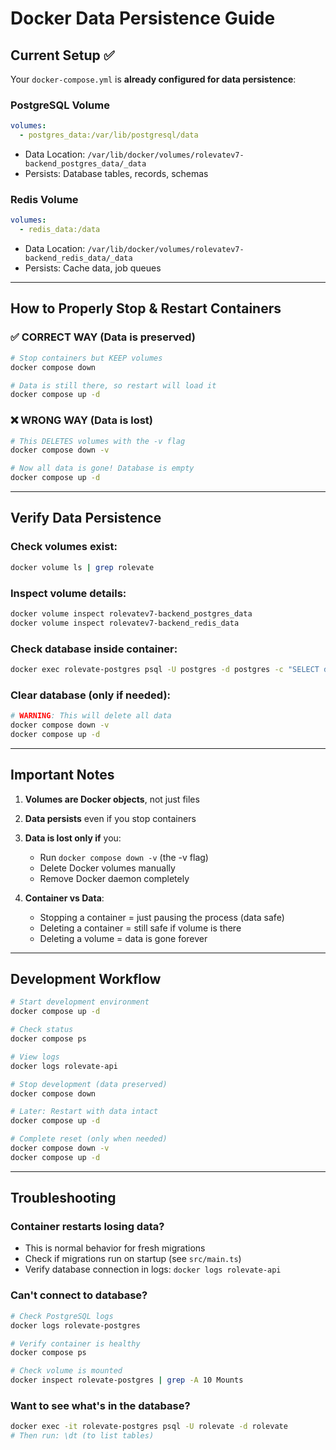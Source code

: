 # Docker Data Persistence Guide

## Current Setup ✅

Your `docker-compose.yml` is **already configured for data persistence**:

### PostgreSQL Volume
```yaml
volumes:
  - postgres_data:/var/lib/postgresql/data
```
- Data Location: `/var/lib/docker/volumes/rolevatev7-backend_postgres_data/_data`
- Persists: Database tables, records, schemas

### Redis Volume
```yaml
volumes:
  - redis_data:/data
```
- Data Location: `/var/lib/docker/volumes/rolevatev7-backend_redis_data/_data`
- Persists: Cache data, job queues

---

## How to Properly Stop & Restart Containers

### ✅ CORRECT WAY (Data is preserved)
```bash
# Stop containers but KEEP volumes
docker compose down

# Data is still there, so restart will load it
docker compose up -d
```

### ❌ WRONG WAY (Data is lost)
```bash
# This DELETES volumes with the -v flag
docker compose down -v

# Now all data is gone! Database is empty
docker compose up -d
```

---

## Verify Data Persistence

### Check volumes exist:
```bash
docker volume ls | grep rolevate
```

### Inspect volume details:
```bash
docker volume inspect rolevatev7-backend_postgres_data
docker volume inspect rolevatev7-backend_redis_data
```

### Check database inside container:
```bash
docker exec rolevate-postgres psql -U postgres -d postgres -c "SELECT datname FROM pg_database WHERE datname='rolevate';"
```

### Clear database (only if needed):
```bash
# WARNING: This will delete all data
docker compose down -v
docker compose up -d
```

---

## Important Notes

1. **Volumes are Docker objects**, not just files
2. **Data persists** even if you stop containers
3. **Data is lost only if** you:
   - Run `docker compose down -v` (the -v flag)
   - Delete Docker volumes manually
   - Remove Docker daemon completely

4. **Container vs Data**:
   - Stopping a container = just pausing the process (data safe)
   - Deleting a container = still safe if volume is there
   - Deleting a volume = data is gone forever

---

## Development Workflow

```bash
# Start development environment
docker compose up -d

# Check status
docker compose ps

# View logs
docker logs rolevate-api

# Stop development (data preserved)
docker compose down

# Later: Restart with data intact
docker compose up -d

# Complete reset (only when needed)
docker compose down -v
docker compose up -d
```

---

## Troubleshooting

### Container restarts losing data?
- This is normal behavior for fresh migrations
- Check if migrations run on startup (see `src/main.ts`)
- Verify database connection in logs: `docker logs rolevate-api`

### Can't connect to database?
```bash
# Check PostgreSQL logs
docker logs rolevate-postgres

# Verify container is healthy
docker compose ps

# Check volume is mounted
docker inspect rolevate-postgres | grep -A 10 Mounts
```

### Want to see what's in the database?
```bash
docker exec -it rolevate-postgres psql -U rolevate -d rolevate
# Then run: \dt (to list tables)
```

